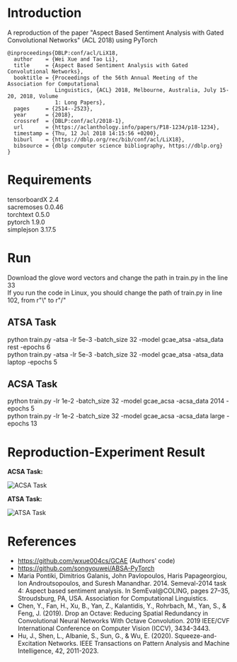 # Introduction  
A reproduction of the paper "Aspect Based Sentiment Analysis with Gated Convolutional Networks" (ACL 2018) using PyTorch    

```
@inproceedings{DBLP:conf/acl/LiX18,
  author    = {Wei Xue and Tao Li},
  title     = {Aspect Based Sentiment Analysis with Gated Convolutional Networks},
  booktitle = {Proceedings of the 56th Annual Meeting of the Association for Computational
               Linguistics, {ACL} 2018, Melbourne, Australia, July 15-20, 2018, Volume
               1: Long Papers},
  pages     = {2514--2523},
  year      = {2018},
  crossref  = {DBLP:conf/acl/2018-1},
  url       = {https://aclanthology.info/papers/P18-1234/p18-1234},
  timestamp = {Thu, 12 Jul 2018 14:15:56 +0200},
  biburl    = {https://dblp.org/rec/bib/conf/acl/LiX18},
  bibsource = {dblp computer science bibliography, https://dblp.org}
}
```

# Requirements  
tensorboardX 2.4  
sacremoses 0.0.46   
torchtext 0.5.0   
pytorch 1.9.0  
simplejson 3.17.5  


# Run
Download the glove word vectors and change the path in train.py in the line 33  
If you run the code in Linux, you should change the path of train.py in line 102, from r"\\" to r"/"  

## ATSA Task
python train.py -atsa  -lr 5e-3 -batch_size 32 -model gcae_atsa -atsa_data rest -epochs 6  
python train.py -atsa  -lr 5e-3 -batch_size 32 -model gcae_atsa -atsa_data laptop -epochs 5  

## ACSA Task

python train.py -lr 1e-2 -batch_size 32 -model gcae_acsa -acsa_data 2014  -epochs 5    
python train.py -lr 1e-2 -batch_size 32 -model gcae_acsa -acsa_data large  -epochs 13    

# Reproduction-Experiment Result  

**ACSA Task:**

![ACSA Task](https://user-images.githubusercontent.com/59045952/141677190-90dfafb5-0ab2-434d-bae2-bd973954ee0b.png)


**ATSA Task:**

![ATSA Task](https://user-images.githubusercontent.com/59045952/141677207-91bdcf1c-8c3a-4d76-b301-a78bba9705d0.png)

# References

- https://github.com/wxue004cs/GCAE (Authors' code)
- https://github.com/songyouwei/ABSA-PyTorch
- Maria Pontiki, Dimitrios Galanis, John Pavlopoulos, Haris Papageorgiou, Ion Androutsopoulos, and Suresh Manandhar. 2014. Semeval-2014 task 4: Aspect based sentiment analysis. In SemEval@COLING, pages 27–35, Stroudsburg, PA, USA. Association for Computational Linguistics. 
- Chen, Y., Fan, H., Xu, B., Yan, Z., Kalantidis, Y., Rohrbach, M., Yan, S., & Feng, J. (2019). Drop an Octave: Reducing Spatial Redundancy in Convolutional Neural Networks With Octave Convolution. 2019 IEEE/CVF International Conference on Computer Vision (ICCV), 3434-3443.
- Hu, J., Shen, L., Albanie, S., Sun, G., & Wu, E. (2020). Squeeze-and-Excitation Networks. IEEE Transactions on Pattern Analysis and Machine Intelligence, 42, 2011-2023.


